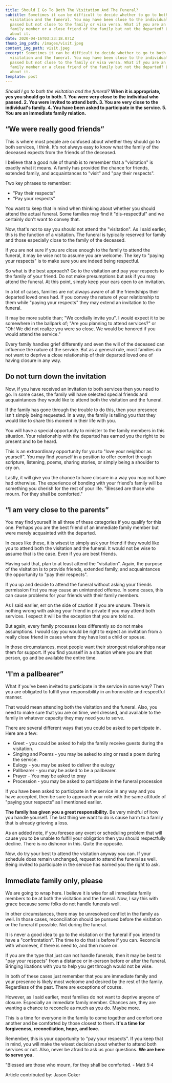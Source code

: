 ```yaml
---
title: Should I Go To Both The Visitation And The Funeral?
subtitle: Sometimes it can be difficult to decide whether to go to both the
  visitation and the funeral. You may have been close to the individual who
  passed but not close to the family or visa versa. What if you are an estranged
  family member or a close friend of the family but not the departed? Let's talk
  about it.
date: 2020-04-16T03:23:18.071Z
thumb_img_path: /images/visit.jpeg
content_img_path: visit.jpeg
excerpt: Sometimes it can be difficult to decide whether to go to both the
  visitation and the funeral. You may have been close to the individual who
  passed but not close to the family or visa versa. What if you are an estranged
  family member or a close friend of the family but not the departed? Let's talk
  about it.
template: post
---
```

*Should I go to both the visitation and the funeral?* **When it is appropriate, yes you should go to both. 1. You were very close to the individual who passed. 2. You were invited to attend both. 3. You are very close to the individual's family. 4. You have been asked to participate in the service. 5. You are an immediate family relation.**

## **“We were really good friends”**

This is where most people are confused about whether they should go to both services, I think. It's not always easy to know what the family of the deceased expects from the friends of the deceased.

I believe that a good rule of thumb is to remember that a "visitation" is exactly what it means. A family has provided the chance for friends, extended family, and acquaintances to "visit" and "pay their respects".

Two key phrases to remember:

* "Pay their respects"
* “Pay your respects”

You want to keep that in mind when thinking about whether you should attend the actual funeral. Some families may find it "dis-respectful" and we certainly don't want to convey that.

Now, that's not to say you should not attend the "visitation". As I said earlier, this is the function of a visitation. The funeral is typically reserved for family and those especially close to the family of the deceased.

If you are not sure if you are close enough to the family to attend the funeral, it may be wise not to assume you are welcome. The key to "paying your respects" is to make sure you are indeed being respectful.

So what is the best approach? Go to the visitation and pay your respects to the family of your friend. Do not make presumptions but ask if you may attend the funeral. At this point, simply keep your ears open to an invitation.

In a lot of cases, families are not always aware of all the friendships their departed loved ones had. If you convey the nature of your relationship to them while "paying your respects" they may extend an invitation to the funeral.

It may be more subtle than; "We cordially invite you". I would expect it to be somewhere in the ballpark of; "Are you planning to attend services?" or "Oh! We did not realize you were so close. We would be honored if you would attend the service."

Every family handles grief differently and even the will of the deceased can influence the nature of the service. But as a general rule, most families do not want to deprive a close relationship of their departed loved one of having closure in any way.

## **Do not turn down the invitation**

Now, if you have received an invitation to both services then you need to go. In some cases, the family will have selected special friends and acquaintances they would like to attend both the visitation and the funeral.

If the family has gone through the trouble to do this, then your presence isn't simply being requested. In a way, the family is telling you that they would like to share this moment in their life with you.

You will have a special opportunity to minister to the family members in this situation. Your relationship with the departed has earned you the right to be present and to be heard.

This is an extraordinary opportunity for you to "love your neighbor as yourself". You may find yourself in a position to offer comfort through scripture, listening, poems, sharing stories, or simply being a shoulder to cry on.

Lastly, it will give you the chance to have closure in a way you may not have had otherwise. The experience of bonding with your friend's family will be something you cherish for the rest of your life. "Blessed are those who mourn. For they shall be comforted."

## **“I am very close to the parents”**

You may find yourself in all three of these categories if you qualify for this one. Perhaps you are the best friend of an immediate family member but were merely acquainted with the departed.

In cases like these, it is wisest to simply ask your friend if they would like you to attend both the visitation and the funeral. It would not be wise to assume that is the case. Even if you are best friends.

Having said that, plan to at least attend the "visitation". Again, the purpose of the visitation is to provide friends, extended family, and acquaintances the opportunity to "pay their respects".

If you up and decide to attend the funeral without asking your friends permission first you may cause an unintended offense. In some cases, this can cause problems for your friends with their family members.

As I said earlier, err on the side of caution if you are unsure. There is nothing wrong with asking your friend in private if you may attend both services. I expect it will be the exception that you are told no.

But again, every family processes loss differently so do not make assumptions. I would say you would be right to expect an invitation from a really close friend in cases where they have lost a child or spouse.

In those circumstances, most people want their strongest relationships near them for support. If you find yourself in a situation where you are that person, go and be available the entire time.

## **“I'm a pallbearer”**

What if you've been invited to participate in the service in some way? Then you are obligated to fulfill your responsibility in an honorable and respectful manner.

That would mean attending both the visitation and the funeral. Also, you need to make sure that you are on time, well dressed, and available to the family in whatever capacity they may need you to serve.

There are several different ways that you could be asked to participate in. Here are a few:

* Greet - you could be asked to help the family receive guests during the visitation.
* Singing and Poems - you may be asked to sing or read a poem during the service.
* Eulogy - you may be asked to deliver the eulogy
* Pallbearer - you may be asked to be a pallbearer.
* Prayer - You may be asked to pray
* Procession - you may be asked to participate in the funeral procession

If you have been asked to participate in the service in any way and you have accepted, then be sure to approach your role with the same attitude of "paying your respects" as I mentioned earlier.

**The family has given you a great responsibility.** Be very mindful of how you handle yourself. The last thing we want to do is cause harm to a family that is already grieving a loss.

As an added note, if you foresee any event or scheduling problem that will cause you to be unable to fulfill your obligation then you should respectfully decline. There is no dishonor in this. Quite the opposite.

Now, do try your best to attend the visitation anyway you can. If your schedule does remain unchanged, request to attend the funeral as well. Being invited to participate in the service has earned you the right to ask.

## **Immediate family only, please**

We are going to wrap here. I believe it is wise for all immediate family members to be at both the visitation and the funeral. Now, I say this with grace because some folks do not handle funerals well.

In other circumstances, there may be unresolved conflict in the family as well. In those cases, reconciliation should be pursued before the visitation or the funeral if possible. Not during the funeral.

It is never a good idea to go to the visitation or the funeral if you intend to have a "confrontation". The time to do that is before if you can. Reconcile with whomever, if there is need to, and then move on.

If you are the type that just can not handle funerals, then it may be best to "pay your respects" from a distance or in-person before or after the funeral. Bringing libations with you to help you get through would not be wise.

In both of these cases just remember that you are immediate family and your presence is likely most welcome and desired by the rest of the family. Regardless of the past. There are exceptions of course.

However, as I said earlier, most families do not want to deprive anyone of closure. Especially an immediate family member. Chances are, they are wanting a chance to reconcile as much as you do. Maybe more.

This is a time for everyone in the family to come together and comfort one another and be comforted by those closest to them. **It's a time for forgiveness, reconciliation, hope, and love.**

Remember, this is your opportunity to "pay your respects". If you keep that in mind, you will make the wisest decision about whether to attend both services or not. Also, never be afraid to ask us your questions. **We are here to serve you.**

"Blessed are those who mourn, for they shall be comforted. - Matt 5:4

Article contributed by: Jason Coker